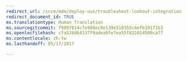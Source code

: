 ```yaml
---
redirect_url: /sccm/mdm/deploy-use/troubleshoot-lookout-integration
redirect_document_id: TRUE
ms.translationtype: Human Translation
ms.sourcegitcommit: f9097014c7e988ec8e139e518355c4efb19172b3
ms.openlocfilehash: cfa526864337f9adea9fe7ea55f821014500ca77
ms.contentlocale: zh-tw
ms.lasthandoff: 05/17/2017

---
```



